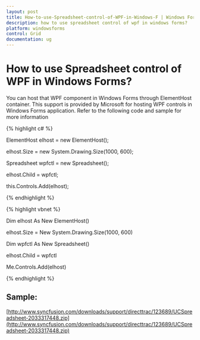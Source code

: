 ```yaml
---
layout: post
title: How-to-use-Spreadsheet-control-of-WPF-in-Windows-F | Windows Forms | Syncfusion
description: how to use spreadsheet control of wpf in windows forms?
platform: windowsforms
control: Grid
documentation: ug
---
```


# How to use Spreadsheet control of WPF in Windows Forms?

You can host that WPF component in Windows Forms through ElementHost container. This support is provided by Microsoft for hosting WPF controls in Windows Forms application. Refer to the following code and sample for more information

{% highlight c# %}

ElementHost elhost = new ElementHost();

elhost.Size = new System.Drawing.Size(1000, 600);

Spreadsheet wpfctl = new Spreadsheet();

elhost.Child = wpfctl;

this.Controls.Add(elhost);


{% endhighlight  %}


{% highlight vbnet %}

Dim elhost As New ElementHost()

elhost.Size = New System.Drawing.Size(1000, 600)

Dim wpfctl As New Spreadsheet()

elhost.Child = wpfctl

Me.Controls.Add(elhost)

{% endhighlight  %}



## Sample:

[http://www.syncfusion.com/downloads/support/directtrac/123689/UCSpreadsheet-2033317448.zip](http://www.syncfusion.com/downloads/support/directtrac/123689/UCSpreadsheet-2033317448.zip)

